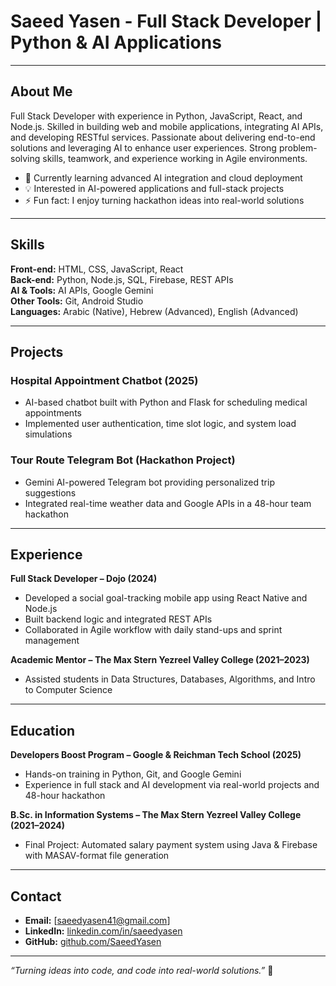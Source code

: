# Saeed Yasen - Full Stack Developer | Python & AI Applications

---

## About Me
Full Stack Developer with experience in Python, JavaScript, React, and Node.js. Skilled in building web and mobile applications, integrating AI APIs, and developing RESTful services. Passionate about delivering end-to-end solutions and leveraging AI to enhance user experiences. Strong problem-solving skills, teamwork, and experience working in Agile environments.  

- 🌱 Currently learning advanced AI integration and cloud deployment  
- 💡 Interested in AI-powered applications and full-stack projects  
- ⚡ Fun fact: I enjoy turning hackathon ideas into real-world solutions  

---

## Skills

**Front-end:** HTML, CSS, JavaScript, React  
**Back-end:** Python, Node.js, SQL, Firebase, REST APIs  
**AI & Tools:** AI APIs, Google Gemini  
**Other Tools:** Git, Android Studio  
**Languages:** Arabic (Native), Hebrew (Advanced), English (Advanced)  

---

## Projects

### Hospital Appointment Chatbot (2025)
- AI-based chatbot built with Python and Flask for scheduling medical appointments  
- Implemented user authentication, time slot logic, and system load simulations  

### Tour Route Telegram Bot (Hackathon Project)
- Gemini AI-powered Telegram bot providing personalized trip suggestions  
- Integrated real-time weather data and Google APIs in a 48-hour team hackathon  

---

## Experience

**Full Stack Developer – Dojo (2024)**
- Developed a social goal-tracking mobile app using React Native and Node.js  
- Built backend logic and integrated REST APIs  
- Collaborated in Agile workflow with daily stand-ups and sprint management  

**Academic Mentor – The Max Stern Yezreel Valley College (2021–2023)**
- Assisted students in Data Structures, Databases, Algorithms, and Intro to Computer Science  

---

## Education

**Developers Boost Program – Google & Reichman Tech School (2025)**
- Hands-on training in Python, Git, and Google Gemini  
- Experience in full stack and AI development via real-world projects and 48-hour hackathon  

**B.Sc. in Information Systems – The Max Stern Yezreel Valley College (2021–2024)**
- Final Project: Automated salary payment system using Java & Firebase with MASAV-format file generation  

---

## Contact

- **Email:** [saeedyasen41@gmail.com]  
- **LinkedIn:** [linkedin.com/in/saeedyasen](https://www.linkedin.com/in/saeed-yasen/)  
- **GitHub:** [github.com/SaeedYasen](https://github.com/SaeedYasen) 

---

*“Turning ideas into code, and code into real-world solutions.”* 🚀
